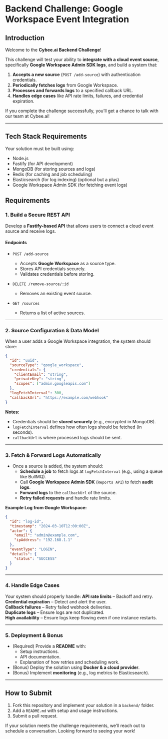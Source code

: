 # Backend Challenge: Google Workspace Event Integration

## Introduction
Welcome to the **Cybee.ai Backend Challenge**!  

This challenge will test your ability to **integrate with a cloud event source**, specifically **Google Workspace Admin SDK logs**, and build a system that:
1. **Accepts a new source** (`POST /add-source`) with authentication credentials.
2. **Periodically fetches logs** from Google Workspace.
3. **Processes and forwards logs** to a specified callback URL.
4. **Handles edge cases** like API rate limits, failures, and credential expiration.

If you complete the challenge successfully, you’ll get a chance to talk with our team at Cybee.ai!

---

## Tech Stack Requirements
Your solution must be built using:

- Node.js
- Fastify (for API development)
- MongoDB (for storing sources and logs)
- Redis (for caching and job scheduling)
- Elasticsearch (for log indexing) (optional but a plus)
- Google Workspace Admin SDK (for fetching event logs)

## Requirements

### 1. Build a Secure REST API
Develop a **Fastify-based API** that allows users to connect a cloud event source and receive logs.

#### Endpoints
- `POST /add-source`
  - Accepts **Google Workspace** as a source type.
  - Stores API credentials securely.
  - Validates credentials before storing.
  
- `DELETE /remove-source/:id`
  - Removes an existing event source.

- `GET /sources`
  - Returns a list of active sources.

---

### 2. Source Configuration & Data Model
When a user adds a Google Workspace integration, the system should store:
```json
{
  "id": "uuid",
  "sourceType": "google_workspace",
  "credentials": {
    "clientEmail": "string",
    "privateKey": "string",
    "scopes": ["admin.googleapis.com"]
  },
  "logFetchInterval": 300,
  "callbackUrl": "https://example.com/webhook"
}
```
**Notes:**
- Credentials should be **stored securely** (e.g., encrypted in MongoDB).
- `logFetchInterval` defines how often logs should be fetched (in seconds).
- `callbackUrl` is where processed logs should be sent.

---

### 3. Fetch & Forward Logs Automatically
- Once a source is added, the system should:
  - **Schedule a job** to fetch logs at `logFetchInterval` (e.g., using a queue like BullMQ).
  - Call **Google Workspace Admin SDK** (`Reports API`) to fetch **audit logs**.
  - **Forward logs** to the `callbackUrl` of the source.
  - **Retry failed requests** and handle rate limits.

**Example Log from Google Workspace:**
```json
{
  "id": "log-id",
  "timestamp": "2024-03-10T12:00:00Z",
  "actor": {
    "email": "admin@example.com",
    "ipAddress": "192.168.1.1"
  },
  "eventType": "LOGIN",
  "details": {
    "status": "SUCCESS"
  }
}
```

---

### 4. Handle Edge Cases
Your system should properly handle:
**API rate limits** – Backoff and retry.  
**Credential expiration** – Detect and alert the user.  
**Callback failures** – Retry failed webhook deliveries.  
**Duplicate logs** – Ensure logs are not duplicated.  
**High availability** – Ensure logs keep flowing even if one instance restarts.  

---

### 5. Deployment & Bonus
- (Required) Provide a **README** with:
  - Setup instructions.
  - API documentation.
  - Explanation of how retries and scheduling work.
- (Bonus) Deploy the solution using **Docker & a cloud provider**.
- (Bonus) Implement **monitoring** (e.g., log metrics to Elasticsearch).

---

## How to Submit
1. Fork this repository and implement your solution in a `backend/` folder.
2. Add a `README.md` with setup and usage instructions.
3. Submit a pull request.

If your solution meets the challenge requirements, we’ll reach out to schedule a conversation. Looking forward to seeing your work!


